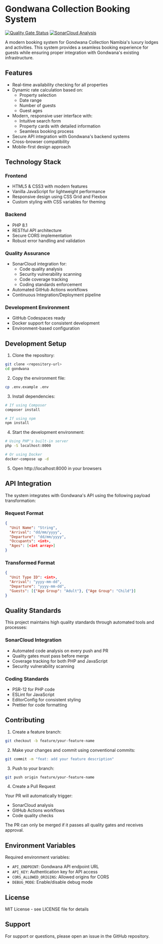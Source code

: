 # Gondwana Collection Booking System

[![Quality Gate Status](https://sonarcloud.io/api/project_badges/measure?project=gondwana-booking&metric=alert_status)](https://sonarcloud.io/summary/new_code?id=gondwana-booking)
[![SonarCloud Analysis](https://github.com/lothartj/gondwana/actions/workflows/sonarqube.yml/badge.svg)](https://github.com/lothartj/gondwana/actions/workflows/sonarqube.yml)

A modern booking system for Gondwana Collection Namibia's luxury lodges and activities. This system provides a seamless booking experience for guests while ensuring proper integration with Gondwana's existing infrastructure.

## Features

- Real-time availability checking for all properties
- Dynamic rate calculation based on:
  - Property selection
  - Date range
  - Number of guests
  - Guest ages
- Modern, responsive user interface with:
  - Intuitive search form
  - Property cards with detailed information
  - Seamless booking process
- Secure API integration with Gondwana's backend systems
- Cross-browser compatibility
- Mobile-first design approach

## Technology Stack

### Frontend
- HTML5 & CSS3 with modern features
- Vanilla JavaScript for lightweight performance
- Responsive design using CSS Grid and Flexbox
- Custom styling with CSS variables for theming

### Backend
- PHP 8.1
- RESTful API architecture
- Secure CORS implementation
- Robust error handling and validation

### Quality Assurance
- SonarCloud integration for:
  - Code quality analysis
  - Security vulnerability scanning
  - Code coverage tracking
  - Coding standards enforcement
- Automated GitHub Actions workflows
- Continuous Integration/Deployment pipeline

### Development Environment
- GitHub Codespaces ready
- Docker support for consistent development
- Environment-based configuration

## Development Setup

1. Clone the repository:
```bash
git clone <repository-url>
cd gondwana
```

2. Copy the environment file:
```bash
cp .env.example .env
```

3. Install dependencies:
```bash
# If using Composer
composer install

# If using npm
npm install
```

4. Start the development environment:
```bash
# Using PHP's built-in server
php -S localhost:8000

# Or using Docker
docker-compose up -d
```

5. Open http://localhost:8000 in your browsers

## API Integration

The system integrates with Gondwana's API using the following payload transformation:

### Request Format
```json
{
  "Unit Name": "String",
  "Arrival": "dd/mm/yyyy",
  "Departure": "dd/mm/yyyy",
  "Occupants": <int>,
  "Ages": [<int array>]
}
```

### Transformed Format
```json
{
  "Unit Type ID": <int>,
  "Arrival": "yyyy-mm-dd",
  "Departure": "yyyy-mm-dd",
  "Guests": [{"Age Group": "Adult"}, {"Age Group": "Child"}]
}
```

## Quality Standards

This project maintains high quality standards through automated tools and processes:

### SonarCloud Integration
- Automated code analysis on every push and PR
- Quality gates must pass before merge
- Coverage tracking for both PHP and JavaScript
- Security vulnerability scanning

### Coding Standards
- PSR-12 for PHP code
- ESLint for JavaScript
- EditorConfig for consistent styling
- Prettier for code formatting

## Contributing

1. Create a feature branch:
```bash
git checkout -b feature/your-feature-name
```

2. Make your changes and commit using conventional commits:
```bash
git commit -m "feat: add your feature description"
```

3. Push to your branch:
```bash
git push origin feature/your-feature-name
```

4. Create a Pull Request

Your PR will automatically trigger:
- SonarCloud analysis
- GitHub Actions workflows
- Code quality checks

The PR can only be merged if it passes all quality gates and receives approval.

## Environment Variables

Required environment variables:
- `API_ENDPOINT`: Gondwana API endpoint URL
- `API_KEY`: Authentication key for API access
- `CORS_ALLOWED_ORIGINS`: Allowed origins for CORS
- `DEBUG_MODE`: Enable/disable debug mode

## License

MIT License - see LICENSE file for details

## Support

For support or questions, please open an issue in the GitHub repository. 